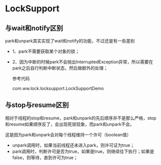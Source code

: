 # LockSupport

## 与wait和notify区别

park和unpark其实实现了wait和notify的功能，不过还是有一些差别

* 1、park不需要获取某个对象的锁；

* 2、因为中断的时候park不会抛出InterruptedException异常，所以需要在park之后自行判断中断状态，然后做额外的处理；

  参考代码

  com.ww.lock.locksupport.LockSupportDemo

## 与stop与resume区别

相对于线程的stop和resume，park和unpark的先后顺序并不是那么严格，stop和resume如果顺序反了，会出现死锁现象，而park和unpark不会。

这是因为park和unpark会对每个线程维持一个许可（boolean值）

* unpark调用时，如果当前线程还未进入park，则许可证为true；
* park调用时，判断许可是否为true，如果是true，则继续往下执行；如果是false，则等待，直到许可为true；
